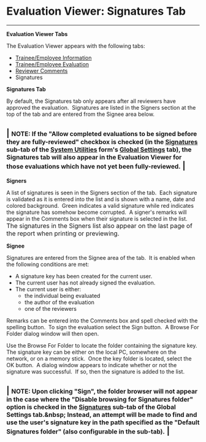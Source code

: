 # Evaluation Viewer: Signatures Tab 
-----

**Evaluation Viewer Tabs**

The Evaluation Viewer appears with the following tabs:

- [Trainee/Employee Information](<7ddc.md>)
- [Trainee/Employee Evaluation](<7ddh.md>)
- [Reviewer Comments](<7ddr.md>)
- Signatures

**Signatures Tab**

By default, the Signatures tab only appears after all reviewers have approved the evaluation.&nbsp; Signatures are listed in the Signers section at the top of the tab and are entered from the Signee area below.

| <font size="3"><b>NOTE</b>:  If the &quot;Allow completed evaluations to be signed before they are fully-reviewed&quot; checkbox is checked (in the <a href="sig.htm">Signatures</a> sub-tab of the <a href="7mk0.htm">System Utilities</a> form's <a href="globset.htm">Global Settings</a> tab), the Signatures tab will also appear in the Evaluation Viewer for those evaluations which have not yet been fully-reviewed.</font> |
-----

**Signers**

A list of signatures is seen in the Signers section of the tab.&nbsp; Each 
signature is validated as it is entered into the list and is shown with a name, 
date and colored background.&nbsp; Green indicates a valid signature while red 
indicates the signature has somehow become corrupted.&nbsp; A signer's remarks 
will appear in the Comments box when their signature is selected in the list.&nbsp; <font size="3">
The signatures in the Signers list also appear on the last page of the report 
when printing or previewing.</font>

**Signee**

Signatures are entered from the Signee area of the tab.&nbsp; It is enabled 
when the following conditions are met:

- A signature key has been created for the current user.
- The current user has not already signed the evaluation.
- The current user is either:
    - the individual being evaluated
    - the author of the evaluation
    - one of the reviewers

Remarks can be entered into the Comments box and spell checked with the 
spelling button.&nbsp; To sign the evaluation select the Sign button.&nbsp; A 
Browse For Folder dialog window will then open.

Use the Browse For Folder to locate the folder containing the signature key.&nbsp; 
The signature key can be either on the local PC, somewhere on the network, or on 
a memory stick.&nbsp; Once the key folder is located, select the OK button.&nbsp; 
A dialog window appears to indicate whether or not the signature was successful.&nbsp; 
If so, then the signature is added to the list.

| <font size="3"><b>NOTE</b>:  Upon clicking &quot;Sign&quot;, the folder browser will <b>not</b> appear in the case where the &quot;Disable browsing for Signatures folder&quot; option is checked in the <a href="sig.htm">Signatures</a> sub-tab of the Global Settings tab.&amp;nbsp; Instead, an attempt will be made to find and use the user's signature key in the path specified as the &quot;Default Signatures folder&quot; (also configurable in the sub-tab).</font> |
-----
